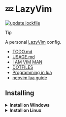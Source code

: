 # 💤 LazyVim

[![update lockfile](https://github.com/konosubakonoakua/lazyvim.conf/actions/workflows/update_lock.yml/badge.svg)](https://github.com/konosubakonoakua/lazyvim.conf/actions/workflows/update_lock.yml)

> [!TIP]
> 
> A personal [LazyVim](https://github.com/LazyVim/LazyVim) config.
> 
> - [TODO.md](./docs/TODO.md)
> - [USAGE.md](./docs/USAGE.md)
> - [I AM VIM MAN](https://github.com/konosubakonoakua/vimer/blob/main/README.md)
> - [DOTFILES](https://github.com/konosubakonoakua/.dotfiles/blob/main/README.md)
> - [Programming in lua](https://www.lua.org/manual/5.4/manual.html)
> - [neovim lua guide](https://neovim.io/doc/user/lua-guide.html)

## Installing

<details>
<summary><b>Install on Windows</b></summary>

```bat
scoop install neovim :: or just download from github releases, need to set sys path for nvim.exe
pip install pynvim pywin32 # pywin32 for windows platform
mkdir %userprofile%\AppData\Local\nvim
cd %userprofile%\AppData\Local\nvim
git clone https://github.com/konosubakonoakua/lazyvim.conf.git .
```
</details>

<details>
<summary><b>Install on Linux</b></summary>

```bash
pip install pynvim
cargo install tree-sitter-cli

if command -v curl >/dev/null 2>&1; then
    bash -c "$(curl -fsSL https://raw.githubusercontent.com/konosubakonoakua/lazyvim.conf/main/scripts/install.sh)"
else
    bash -c "$(wget -O- https://raw.githubusercontent.com/konosubakonoakua/lazyvim.conf/main/scripts/install.sh)"
fi
```
</details>

